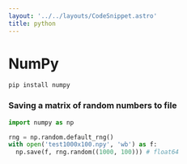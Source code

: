 ```yaml
---
layout: '../../layouts/CodeSnippet.astro'
title: python
---
```


# NumPy

    pip install numpy

### Saving a matrix of random numbers to file

```py
import numpy as np

rng = np.random.default_rng()
with open('test1000x100.npy', 'wb') as f:
  np.save(f, rng.random((1000, 100))) # float64
```
